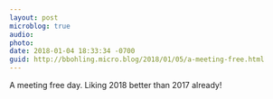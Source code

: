 ```yaml
---
layout: post
microblog: true
audio: 
photo: 
date: 2018-01-04 18:33:34 -0700
guid: http://bbohling.micro.blog/2018/01/05/a-meeting-free.html
---
```

A meeting free day. Liking 2018 better than 2017 already!
